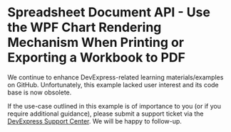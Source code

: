 
# Spreadsheet Document API - Use the WPF Chart Rendering Mechanism When Printing or Exporting a Workbook to PDF

We continue to enhance DevExpress-related learning materials/examples on GitHub. Unfortunately, this example lacked user interest and its code base is now obsolete.

If the use-case outlined in this example is of importance to you (or if you require additional guidance), please submit a support ticket via the [DevExpress Support Center](https://supportcenter.devexpress.com/ticket/create?followUpTo=T603465). We will be happy to follow-up.